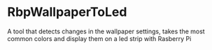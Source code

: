 # RbpWallpaperToLed
A tool that detects changes in the wallpaper settings, takes the most common colors and display them on a led strip with Rasberry Pi
